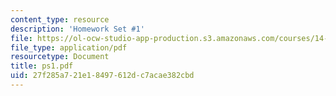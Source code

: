 ```yaml
---
content_type: resource
description: 'Homework Set #1'
file: https://ol-ocw-studio-app-production.s3.amazonaws.com/courses/14-23-government-regulation-of-industry-spring-2003/27f285a721e18497612dc7acae382cbd_ps1.pdf
file_type: application/pdf
resourcetype: Document
title: ps1.pdf
uid: 27f285a7-21e1-8497-612d-c7acae382cbd
---
```

